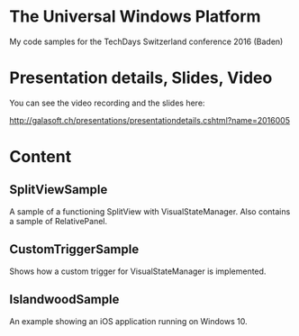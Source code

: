 # The Universal Windows Platform

My code samples for the TechDays Switzerland conference 2016 (Baden)

# Presentation details, Slides, Video

You can see the video recording and the slides here:

http://galasoft.ch/presentations/presentationdetails.cshtml?name=2016005

# Content

## SplitViewSample

A sample of a functioning SplitView with VisualStateManager. Also contains a sample of RelativePanel.

## CustomTriggerSample

Shows how a custom trigger for VisualStateManager is implemented.

## IslandwoodSample

An example showing an iOS application running on Windows 10.
